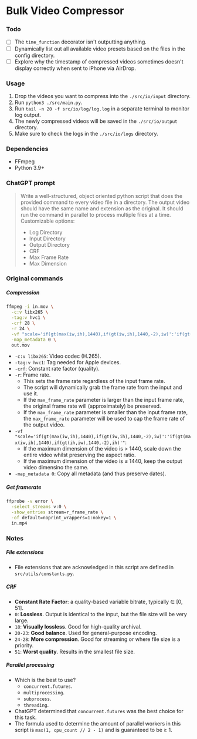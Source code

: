 # Bulk Video Compressor

### Todo

- [ ] The `time_function` decorator isn't outputting anything.
- [ ] Dynamically list out all available video presets based on the files in the config directory.
- [ ] Explore why the timestamp of compressed videos sometimes doesn't display correctly when sent to iPhone via AirDrop.

### Usage

1. Drop the videos you want to compress into the `./src/io/input` directory.
2. Run `python3 ./src/main.py`.
3. Run `tail -n 20 -f src/io/log/log.log` in a separate terminal to monitor log output.
4. The newly compressed videos will be saved in the `./src/io/output` directory.
5. Make sure to check the logs in the `./src/io/logs` directory.

### Dependencies

- FFmpeg
- Python 3.9+

### ChatGPT prompt

> Write a well-structured, object oriented python script that does the provided command to every video file in a directory. The output video should have the same name and extension as the original. It should run the command in parallel to process multiple files at a time. Customizable options:
>
> - Log Directory
> - Input Directory
> - Output Directory
> - CRF
> - Max Frame Rate
> - Max Dimension

### Original commands

##### Compression

```bash
ffmpeg -i in.mov \
  -c:v libx265 \
  -tag:v hvc1 \
  -crf 28 \
  -r 24 \
  -vf "scale='if(gt(max(iw,ih),1440),if(gt(iw,ih),1440,-2),iw)':'if(gt(max(iw,ih),1440),if(gt(ih,iw),1440,-2),ih)'" \
  -map_metadata 0 \
  out.mov
```

- `-c:v libx265`: Video codec (H.265).
- `-tag:v hvc1`: Tag needed for Apple devices.
- `-crf`: Constant rate factor (quality).
- `-r`: Frame rate.
  - This sets the frame rate regardless of the input frame rate.
  - The script will dynamically grab the frame rate from the input and use it.
  - If the `max_frame_rate` parameter is larger than the input frame rate, the original frame rate will (approximately) be preserved.
  - If the `max_frame_rate` parameter is smaller than the input frame rate, the `max_frame_rate` parameter will be used to cap the frame rate of the output video.
- `-vf "scale='if(gt(max(iw,ih),1440),if(gt(iw,ih),1440,-2),iw)':'if(gt(max(iw,ih),1440),if(gt(ih,iw),1440,-2),ih)'"`:
  - If the maximum dimension of the video is > 1440, scale down the entire video whilst preserving the aspect ratio.
  - If the maximum dimension of the video is ≤ 1440, keep the output video dimensino the same.
- `-map_metadata 0`: Copy all metadata (and thus preserve dates).

##### Get framerate

```bash
ffprobe -v error \
  -select_streams v:0 \
  -show_entries stream=r_frame_rate \
  -of default=noprint_wrappers=1:nokey=1 \
  in.mp4
```

### Notes

##### File extensions

- File extensions that are acknowledged in this script are defined in `src/utils/constants.py`.

##### CRF

- **Constant Rate Factor**: a quality-based variable bitrate, typically ∈ [0, 51].
- `0`: **Lossless**. Output is identical to the input, but the file size will be very large.
- `18`: **Visually lossless**. Good for high-quality archival.
- `20-23`: **Good balance**. Used for general-purpose encoding.
- `24-28`: **More compression**. Good for streaming or where file size is a priority.
- `51`: **Worst quality**. Results in the smallest file size.

##### Parallel processing

- Which is the best to use?
  - `concurrent.futures`.
  - `multiprocessing`.
  - `subprocess`.
  - `threading`.
- ChatGPT determined that `concurrent.futures` was the best choice for this task.
- The formula used to determine the amount of parallel workers in this script is `max(1, cpu_count // 2 - 1)` and is guaranteed to be ≥ 1.
